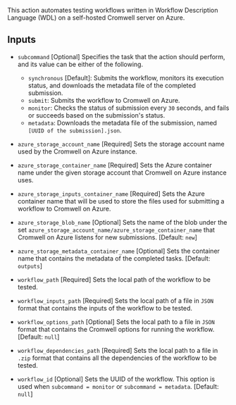 This action automates testing workflows written in Workflow Description Language (WDL)
on a self-hosted Cromwell server on Azure. 

## Inputs

- `subcommand`
  [Optional] Specifies the task that the action should perform, and its value can be either of the following. 
  - `synchronous` [Default]: Submits the workflow, monitors its execution status, and downloads the 
     metadata file of the completed submission.  
  - `submit`: Submits the workflow to Cromwell on Azure.
  - `monitor`: Checks the status of submission every `30` seconds, and fails or succeeds based on the submission's status.
  - `metadata`: Downloads the metadata file of the submission, named `[UUID of the submission].json`. 

- `azure_storage_account_name`
  [Required] Sets the storage account name used by the Cromwell on Azure instance.

- `azure_storage_container_name`
  [Required] Sets the Azure container name under the given storage account that Cromwell on Azure instance uses. 

- `azure_storage_inputs_container_name`
  [Required] Sets the Azure container name that will be used to store the files used for submitting a workflow to Cromwell on Azure.  

- `azure_storage_blob_name`
  [Optional] Sets the name of the blob under the set `azure_storage_account_name/azure_storage_container_name`
  that Cromwell on Azure listens for new submissions. [Default: `new`]

- `azure_storage_metadata_container_name`
  [Optional] Sets the container name that contains the metadata of the completed tasks. 
  [Default: `outputs`]

- `workflow_path`
  [Required] Sets the local path of the workflow to be tested.

- `workflow_inputs_path`
  [Required] Sets the local path of a file in `JSON` format that contains the inputs of the workflow to be tested.

- `workflow_options_path`
  [Optional] Sets the local path to a file in `JSON` format that contains the Cromwell options for running the workflow.
  [Default: `null`]

- `workflow_dependencies_path`
  [Required] Sets the local path to a file in `.zip` format that contains all the dependencies of the workflow to be tested.

- `workflow_id`
  [Optional] Sets the UUID of the workflow. This option is used when `subcommand = monitor` or `subcommand = metadata`.
  [Default: `null`]
